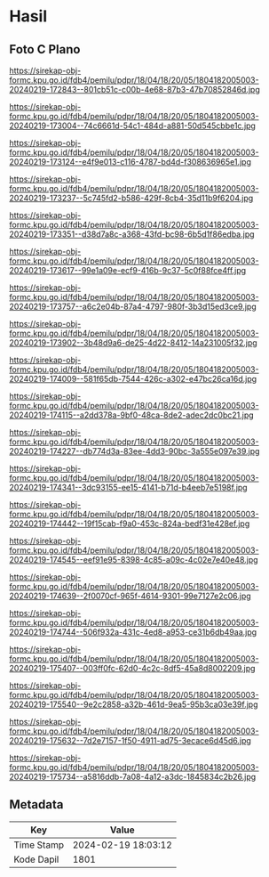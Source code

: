 # Hasil

## Foto C Plano

https://sirekap-obj-formc.kpu.go.id/fdb4/pemilu/pdpr/18/04/18/20/05/1804182005003-20240219-172843--801cb51c-c00b-4e68-87b3-47b70852846d.jpg

https://sirekap-obj-formc.kpu.go.id/fdb4/pemilu/pdpr/18/04/18/20/05/1804182005003-20240219-173004--74c6661d-54c1-484d-a881-50d545cbbe1c.jpg

https://sirekap-obj-formc.kpu.go.id/fdb4/pemilu/pdpr/18/04/18/20/05/1804182005003-20240219-173124--e4f9e013-c116-4787-bd4d-f308636965e1.jpg

https://sirekap-obj-formc.kpu.go.id/fdb4/pemilu/pdpr/18/04/18/20/05/1804182005003-20240219-173237--5c745fd2-b586-429f-8cb4-35d11b9f6204.jpg

https://sirekap-obj-formc.kpu.go.id/fdb4/pemilu/pdpr/18/04/18/20/05/1804182005003-20240219-173351--d38d7a8c-a368-43fd-bc98-6b5d1f86edba.jpg

https://sirekap-obj-formc.kpu.go.id/fdb4/pemilu/pdpr/18/04/18/20/05/1804182005003-20240219-173617--99e1a09e-ecf9-416b-9c37-5c0f88fce4ff.jpg

https://sirekap-obj-formc.kpu.go.id/fdb4/pemilu/pdpr/18/04/18/20/05/1804182005003-20240219-173757--a6c2e04b-87a4-4797-980f-3b3d15ed3ce9.jpg

https://sirekap-obj-formc.kpu.go.id/fdb4/pemilu/pdpr/18/04/18/20/05/1804182005003-20240219-173902--3b48d9a6-de25-4d22-8412-14a231005f32.jpg

https://sirekap-obj-formc.kpu.go.id/fdb4/pemilu/pdpr/18/04/18/20/05/1804182005003-20240219-174009--581f65db-7544-426c-a302-e47bc26ca16d.jpg

https://sirekap-obj-formc.kpu.go.id/fdb4/pemilu/pdpr/18/04/18/20/05/1804182005003-20240219-174115--a2dd378a-9bf0-48ca-8de2-adec2dc0bc21.jpg

https://sirekap-obj-formc.kpu.go.id/fdb4/pemilu/pdpr/18/04/18/20/05/1804182005003-20240219-174227--db774d3a-83ee-4dd3-90bc-3a555e097e39.jpg

https://sirekap-obj-formc.kpu.go.id/fdb4/pemilu/pdpr/18/04/18/20/05/1804182005003-20240219-174341--3dc93155-ee15-4141-b71d-b4eeb7e5198f.jpg

https://sirekap-obj-formc.kpu.go.id/fdb4/pemilu/pdpr/18/04/18/20/05/1804182005003-20240219-174442--19f15cab-f9a0-453c-824a-bedf31e428ef.jpg

https://sirekap-obj-formc.kpu.go.id/fdb4/pemilu/pdpr/18/04/18/20/05/1804182005003-20240219-174545--eef91e95-8398-4c85-a09c-4c02e7e40e48.jpg

https://sirekap-obj-formc.kpu.go.id/fdb4/pemilu/pdpr/18/04/18/20/05/1804182005003-20240219-174639--2f0070cf-965f-4614-9301-99e7127e2c06.jpg

https://sirekap-obj-formc.kpu.go.id/fdb4/pemilu/pdpr/18/04/18/20/05/1804182005003-20240219-174744--506f932a-431c-4ed8-a953-ce31b6db49aa.jpg

https://sirekap-obj-formc.kpu.go.id/fdb4/pemilu/pdpr/18/04/18/20/05/1804182005003-20240219-175407--003ff0fc-62d0-4c2c-8df5-45a8d8002209.jpg

https://sirekap-obj-formc.kpu.go.id/fdb4/pemilu/pdpr/18/04/18/20/05/1804182005003-20240219-175540--9e2c2858-a32b-461d-9ea5-95b3ca03e39f.jpg

https://sirekap-obj-formc.kpu.go.id/fdb4/pemilu/pdpr/18/04/18/20/05/1804182005003-20240219-175632--7d2e7157-1f50-4911-ad75-3ecace6d45d6.jpg

https://sirekap-obj-formc.kpu.go.id/fdb4/pemilu/pdpr/18/04/18/20/05/1804182005003-20240219-175734--a5816ddb-7a08-4a12-a3dc-1845834c2b26.jpg


## Metadata

| Key        | Value               |
| ---------- | ------------------- |
| Time Stamp | 2024-02-19 18:03:12 |
| Kode Dapil | 1801                |



